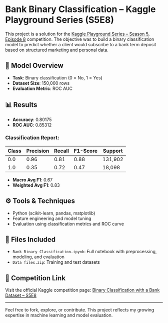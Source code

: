 # Bank Binary Classification – Kaggle Playground Series (S5E8)

This project is a solution for the [Kaggle Playground Series – Season 5, Episode 8](https://www.kaggle.com/c/playground-series-s5e8/overview) competition. The objective was to build a binary classification model to predict whether a client would subscribe to a bank term deposit based on structured marketing and personal data.

## 🧠 Model Overview
- **Task**: Binary classification (0 = No, 1 = Yes)
- **Dataset Size**: 150,000 rows
- **Evaluation Metric**: ROC AUC

## 📊 Results
- **Accuracy**: 0.80175  
- **ROC AUC**: 0.85312  

### Classification Report:
| Class | Precision | Recall | F1-Score | Support |
|-------|-----------|--------|----------|---------|
| 0.0   | 0.96      | 0.81   | 0.88     | 131,902 |
| 1.0   | 0.35      | 0.72   | 0.47     | 18,098  |

- **Macro Avg F1**: 0.67  
- **Weighted Avg F1**: 0.83  

## ⚙️ Tools & Techniques
- Python (scikit-learn, pandas, matplotlib)
- Feature engineering and model tuning
- Evaluation using classification metrics and ROC curve

## 📁 Files Included
- `Bank Binary Classification.ipynb`: Full notebook with preprocessing, modeling, and evaluation
- `Data files.zip`: Training and test datasets

## 🔗 Competition Link
Visit the official Kaggle competition page: [Binary Classification with a Bank Dataset – S5E8](https://www.kaggle.com/c/playground-series-s5e8/overview)

---

Feel free to fork, explore, or contribute. This project reflects my growing expertise in machine learning and model evaluation.
